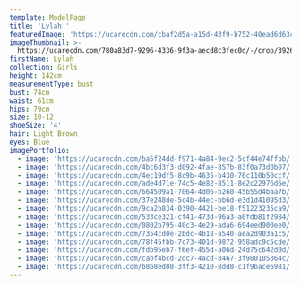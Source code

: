 ```yaml
---
template: ModelPage
title: 'Lylah '
featuredImage: 'https://ucarecdn.com/cbaf2d5a-a15d-43f9-b752-40ead6d63c9a/'
imageThumbnail: >-
  https://ucarecdn.com/780a83d7-9296-4336-9f3a-aecd8c3fec0d/-/crop/3926x5300/554,0/-/preview/
firstName: Lylah
collection: Girls
height: 142cm
measurementType: bust
bust: 74cm
waist: 61cm
hips: 79cm
size: 10-12
shoeSize: '4'
hair: Light Brown
eyes: Blue
imagePortfolio:
  - image: 'https://ucarecdn.com/ba5f24dd-f971-4a84-9ec2-5cf44e74ffbb/'
  - image: 'https://ucarecdn.com/4bc6d3f3-d092-4fae-857b-83f0a73d0b07/'
  - image: 'https://ucarecdn.com/4ec19df5-8c9b-4635-b430-76c110b50ccf/'
  - image: 'https://ucarecdn.com/ade4d71e-74c5-4e82-8511-8e2c22976d6e/'
  - image: 'https://ucarecdn.com/664509a1-7064-4d06-b260-45b55d4baa7b/'
  - image: 'https://ucarecdn.com/37e248de-5c4b-44ec-bb6d-e3d1d41095d3/'
  - image: 'https://ucarecdn.com/9ca2b834-0390-4421-be18-f51223235ca9/'
  - image: 'https://ucarecdn.com/533ce321-cf41-473d-96a3-a0fdb81f2984/'
  - image: 'https://ucarecdn.com/0802b795-40c3-4e29-ada6-694eed900ee0/'
  - image: 'https://ucarecdn.com/7354cd0e-2bdc-4b18-a540-aea2d903a1c5/'
  - image: 'https://ucarecdn.com/78f45fbb-7c73-401d-9872-958adc9c5cde/'
  - image: 'https://ucarecdn.com/fdb95eb7-f6ef-455d-a06d-24d75c642d0d/'
  - image: 'https://ucarecdn.com/cabf4bcd-2dc7-4acd-8467-3f980105364c/'
  - image: 'https://ucarecdn.com/b8b8ed08-3ff3-4210-8dd8-c1f9bace6981/'
---
```


